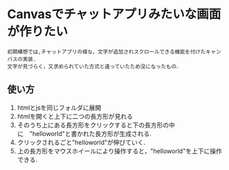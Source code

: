 # Canvasでチャットアプリみたいな画面が作りたい 
    初期構想では,チャットアプリの様な，文字が追加されスクロールできる機能を付けたキャンバスの実装.  
    文字が見づらく，又求められていた方式と違っていたため没になったもの．  
    
## 使い方
1. htmlとjsを同じフォルダに展開
2. htmlを開くと上下に二つの長方形が見れる
3. そのうち上にある長方形をクリックすると下の長方形の中に　"helloworld"と書かれた長方形が生成される.
4. クリックされるごと"helloworld"が伸びていく.
5. 上の長方形をマウスホイールにより操作すると，"helloworld"を上下に操作できる.
